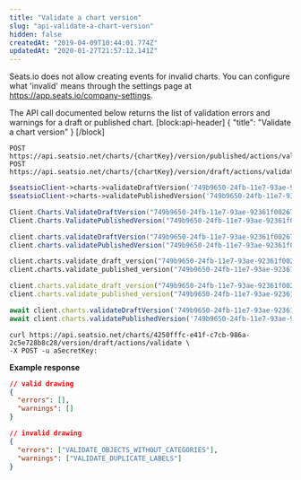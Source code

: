 ```yaml
---
title: "Validate a chart version"
slug: "api-validate-a-chart-version"
hidden: false
createdAt: "2019-04-09T10:44:01.774Z"
updatedAt: "2020-01-27T21:57:12.141Z"
---
```

Seats.io does not allow creating events for invalid charts. You can configure what &#39;invalid&#39; means through the settings page at https://app.seats.io/company-settings.

The API call documented below returns the list of validation errors and warnings for a draft or published chart. 
[block:api-header]
{
  &quot;title&quot;: &quot;Validate a chart version&quot;
}
[/block]

```text
POST https://api.seatsio.net/charts/{chartKey}/version/published/actions/validate
POST https://api.seatsio.net/charts/{chartKey}/version/draft/actions/validate
```
```php
$seatsioClient->charts->validateDraftVersion('749b9650-24fb-11e7-93ae-92361f002671');
$seatsioClient->charts->validatePublishedVersion('749b9650-24fb-11e7-93ae-92361f002671');
```
```csharp
Client.Charts.ValidateDraftVersion("749b9650-24fb-11e7-93ae-92361f002671");
Client.Charts.ValidatePublishedVersion("749b9650-24fb-11e7-93ae-92361f002671");
```
```java
client.charts.validateDraftVersion("749b9650-24fb-11e7-93ae-92361f002671");
client.charts.validatePublishedVersion("749b9650-24fb-11e7-93ae-92361f002671");

```
```python
client.charts.validate_draft_version("749b9650-24fb-11e7-93ae-92361f002671")
client.charts.validate_published_version("749b9650-24fb-11e7-93ae-92361f002671")
```
```ruby
client.charts.validate_draft_version("749b9650-24fb-11e7-93ae-92361f002671")
client.charts.validate_published_version("749b9650-24fb-11e7-93ae-92361f002671")
```
```javascript
await client.charts.validateDraftVersion('749b9650-24fb-11e7-93ae-92361f002671');
await client.charts.validatePublishedVersion('749b9650-24fb-11e7-93ae-92361f002671');
```

```curl
curl https://api.seatsio.net/charts/4250fffc-e41f-c7cb-986a-2c5e728b8c28/version/draft/actions/validate \
-X POST -u aSecretKey:
```
**Example response**
```json
// valid drawing
{
  "errors": [],
  "warnings": []
}

// invalid drawing
{
  "errors": ["VALIDATE_OBJECTS_WITHOUT_CATEGORIES"],
  "warnings": ["VALIDATE_DUPLICATE_LABELS"]
}
```
